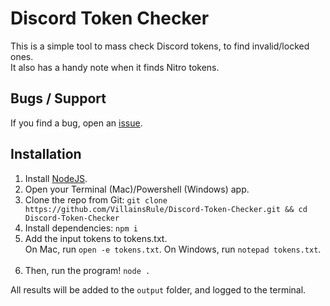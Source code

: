 # Discord Token Checker
This is a simple tool to mass check Discord tokens, to find invalid/locked ones.<br>
It also has a handy note when it finds Nitro tokens.<br>

## Bugs / Support
If you find a bug, open an [issue](https://github.com/VillainsRule/Discord-Token-Checker).<br>

## Installation
1. Install [NodeJS](https://nodejs.org/en/download/current).
2. Open your Terminal (Mac)/Powershell (Windows) app.
3. Clone the repo from Git: `git clone https://github.com/VillainsRule/Discord-Token-Checker.git && cd Discord-Token-Checker`
4. Install dependencies: `npm i`
5. Add the input tokens to tokens.txt.<br>On Mac, run `open -e tokens.txt`. On Windows, run `notepad tokens.txt`.<br><br>
6. Then, run the program! `node .`


All results will be added to the `output` folder, and logged to the terminal.
